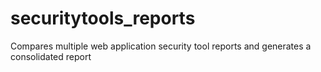 # securitytools_reports
Compares multiple web application security tool reports and generates a consolidated report 
